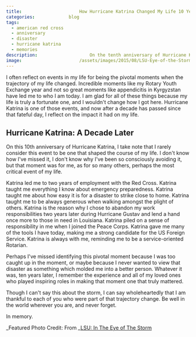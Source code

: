 ```yaml
---
title:						How Hurricane Katrina Changed My Life 10 Years Later
categories:				blog
tags:
  - american red cross
  - anniversary
  - disaster
  - hurricane katrina
  - memories
description:					On the tenth anniversary of Hurricane Katrina, I reflect on how that was a pivotal moment when my life trajectory changed.
image:						/assets/images/2015/08/LSU-Eye-of-the-Storm-Autumn-Judson.jpeg
---
```


I often reflect on events in my life for being the pivotal moments when the trajectory of my life changed. Incredible moments like my Rotary Youth Exchange year and not so great moments like appendicitis in Kyrgyzstan have led me to who I am today. I am glad for all of these things because my life is truly a fortunate one, and I wouldn't change how I got here. Hurricane Katrina is one of those events, and now after a decade has passed since that fateful day, I reflect on the impact it had on my life.

## Hurricane Katrina: A Decade Later

On this 10th anniversary of Hurricane Katrina, I take note that I rarely consider this event to be one that shaped the course of my life. I don't know how I've missed it, I don't know why I've been so consciously avoiding it, but that moment was for me, as for so many others, perhaps the most critical event of my life.

Katrina led me to two years of employment with the Red Cross. Katrina taught me everything I know about emergency preparedness. Katrina taught me about how easy it is for a disaster to strike close to home. Katrina taught me to be always generous when walking amongst the plight of others. Katrina is the reason why I chose to abandon my work responsibilities two years later during Hurricane Gustav and lend a hand once more to those in need in Louisiana. Katrina piled on a sense of responsibility in me when I joined the Peace Corps. Katrina gave me many of the tools I have today, making me a strong candidate for the US Foreign Service. Katrina is always with me, reminding me to be a service-oriented Rotarian.

Perhaps I've missed identifying this pivotal moment because I was too caught up in the moment, or maybe because I never wanted to view that disaster as something which molded me into a better person. Whatever it was, ten years later, I remember the experience and all of my loved ones who played inspiring roles in making that moment one that truly mattered.

Though I can't say this about the storm, I can say wholeheartedly that I am thankful to each of you who were part of that trajectory change. Be well in the world wherever you are, and never forget.

In memory.

_Featured Photo Credit: From _[LSU: In The Eye of The Storm](https://www.amazon.com/gp/product/B000SP8PKO/ref=as_li_tl?ie=UTF8&camp=1789&creative=9325&creativeASIN=B000SP8PKO&linkCode=as2&tag=judsonlmoore-20&linkId=b36126e9828e169fc6b3bb544b613c85)